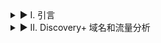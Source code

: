 <details>
<summary>▶ I. 引言</summary>

Discovery+ 作为一个内容丰富的流媒体平台，汇集了来自 HGTV、Food Network、TLC、ID 等多个知名电视频道以及独家原创内容 <sup>1</sup>。为了在特定网络环境下（例如使用代理工具时）优化访问体验、实现区域内容解锁或管理特定类型的网络流量，用户常常需要配置分流规则。本报告旨在提供一套针对主流代理工具 Clash、Surge 和 Quantumult X 的 Discovery+ 分流规则建议，并深入分析相关域名的功能及其在规则配置中的重要性。这些规则集基于社区观察、官方文档以及对流媒体服务通用架构的理解而构建。

随着华纳兄弟探索公司（Warner Bros. Discovery, WBD）对其流媒体技术栈的整合，特别是将 Discovery+迁移至与 Max 相同的技术平台 <sup>3</sup>，其域名和服务端点可能会发生变化。因此，本报告提供的规则集是一个动态的参考，用户需要结合自身使用情况和最新的网络分析进行调整。
</details>

<details>
<summary>▶ II. Discovery+ 域名和流量分析</summary>

理解 Discovery+ 服务所依赖的各类域名及其功能，是构建有效分流规则的基础。这些域名大致可分为核心服务域名、内容分发网络（CDN）域名、第三方关键服务域名以及遥测与分析域名。

<details>
<summary>▶ A. 核心服务域名</summary>

这些域名是保证 Discovery+ 应用正常启动、用户认证、API 调用和内容索引等核心功能所必需的。

**认证与账户管理域名:**
* `discoveryplus.com`: Discovery+ 的主域名，用于访问服务和信息展示 <sup>1</sup>。
* `auth.discoveryplus.com`: 负责用户身份验证和授权流程 <sup>1</sup>。如果代理导致登录问题，部分用户可能会选择将此域名设置为 DIRECT。
* `prod-direct.discoveryplus.com`: 另一个与生产环境直接相关的域名，可能涉及核心服务通信 <sup>7</sup>。同样，根据实际情况可能需要调整代理策略。

**API 接口域名:**
* `disco-api.com` 或 `disco-api.discoveryplus.com`: 提供应用内数据交互、内容元数据获取等服务的 API 端点。社区观察到 `disco-api.com` 的使用 <sup>8</sup>，而 `disco-api.discoveryplus.com` 可能是更具体的 API 服务地址。`api.csdisco.com` 似乎属于另一家名为 DISCO 的电子取证和法律技术公司，与 Discovery+ 流媒体服务无关 <sup>9</sup>。
* `dnitv.com`: 一个与 Discovery Networks 早期相关的域名，可能仍在某些旧版应用或特定地区服务中被调用 <sup>2</sup>。

**流媒体清单与内容初始化:**
* `*.prod-vod.h264.io`: 例如 `dplus-northamerica-cloudfront-gcs.prod-vod.h264.io`，这类域名用于提供 H.264 编码的视频点播（VOD）内容的生产环境清单文件或初始化数据 <sup>11</sup>。这是视频开始播放的关键环节。
</details>

<details>
<summary>▶ B. 内容分发网络 (CDN) 域名</summary>

Discovery+ 利用 WBD 自有 CDN 及多个第三方 CDN 来分发视频内容、图片、应用更新等静态和动态资源，以确保全球用户的访问速度和稳定性。WBD 的流媒体服务，包括 Max 和 Discovery+，采用多 CDN 策略，常见的合作伙伴包括 Akamai、AWS CloudFront、Fastly 和 Google Media CDN <sup>12</sup>。

**WBD 自有 CDN 及相关域名:**
* `static-wbd-cdn.wbd.com`: 用于托管华纳兄弟探索公司的静态资源，如图片、CSS、JavaScript 文件，甚至法律条款文档等 <sup>17</sup>。
* `dl.discoveruplus.com`: 可能用于应用更新包下载或其他大型文件分发 <sup>1</sup>。

**第三方 CDN 通用模式及域名:**
由于 CDN 服务商通常会为其客户（如 WBD）分配特定的子域名或路径，直接列出所有可能的 CDN 域名非常困难。因此，采用 DOMAIN-KEYWORD 规则匹配 CDN 服务商的主域名，并结合一些已知的通用客户域名后缀，是更有效的方法。

* **Akamai**:
    * 关键词: `akamai`
    * 后缀: `akamaiedge.net`, `akamaihd.net` <sup>20</sup>
* **Amazon CloudFront**:
    * 关键词: `cloudfront`
    * 后缀: `cloudfront.net` <sup>24</sup>
* **Fastly**:
    * 关键词: `fastly`
    * 后缀: `fastly.net`, `freetls.fastly.net`, `edgecompute.app` <sup>29</sup>
* **Google Media CDN / Google Cloud CDN**:
    * 关键词: `googleusercontent`, `googlevideo` <sup>15</sup>

WBD 的 CDN 合作伙伴还可能包括 Edgio (前 Limelight) <sup>14</sup>，但鉴于其近期业务调整，其在 WBD 服务中的活跃度有待观察。

**CDN 域名策略的重要性:** 对于 CDN 域名，使用 DOMAIN-KEYWORD (如 `akamai`, `fastly`) 通常比尝试列出所有可能的 `customer-specific-subdomain.akamaihd.net` 更为有效和简洁。这是因为 CDN 服务商会为客户生成大量此类特定子域名。然而，过于宽泛的关键词也可能误伤其他不相关的服务，因此需要谨慎选择。例如，仅使用 `google` 作为关键词则过于宽泛。
</details>

<details>
<summary>▶ C. 第三方关键服务域名</summary>

这些域名提供对 Discovery+ 应用功能至关重要的辅助服务，如数字版权管理（DRM）、Cookie 同意管理和必要的 JavaScript 库。

* **`*.conax.cloud`** (例如 `discovery-us.conax.cloud`):
    * **功能**: 数字版权管理 (DRM)。Conax 是一家提供内容安全解决方案的公司，其技术被用于保护数字电视和流媒体内容 <sup>41</sup>。Discovery+ 使用 `conax.cloud` 相关域名进行 DRM 验证。
    * **重要性**: 极其重要。如果阻止此类域名，将导致视频无法解密和播放 <sup>43</sup>。
    * **建议策略**: DIRECT。DRM 服务通常需要直接且低延迟的连接。
* **`cdn.cookielaw.org`**:
    * **功能**: Cookie 同意管理平台 (CMP) 的一部分，由 OneTrust 提供。许多网站和应用使用此服务来处理用户对 Cookie 使用的同意，以符合 GDPR 等隐私法规 <sup>45</sup>。
    * **重要性**: 极其重要。阻止此域名可能导致应用界面无法正常加载、卡在隐私声明页面或无法进行用户登录等操作 <sup>48</sup>。
    * **建议策略**: DIRECT。
* **`*.jsdelivr.net`**:
    * **功能**: 一个免费的开源 CDN，用于托管 npm 和 GitHub 等项目的 JavaScript 库、CSS 文件等静态资源 <sup>51</sup>。Discovery+ 应用可能依赖其加载某些前端库。
    * **重要性**: 可能重要。如果应用前端依赖此 CDN 上的资源，阻止它可能导致功能异常或界面显示问题 <sup>55</sup>。
    * **建议策略**: DIRECT。
</details>

<details>
<summary>▶ D. 遥测、分析及广告域名</summary>

这些域名用于收集应用使用数据、性能指标、崩溃报告以及投放广告。用户可以根据自己的隐私偏好决定如何处理这些域名。

* **`*.newrelic.com`** (例如 `mobile-collector.newrelic.com`, `js-agent.newrelic.com`):
    * **功能**: New Relic 提供的应用性能监控 (APM) 和遥测数据收集服务 <sup>56</sup>。
    * **重要性**: 对核心功能通常不重要，但某些情况下，如果应用强依赖其初始化，阻止可能导致启动问题或功能异常 <sup>43</sup>。
    * **建议策略**: REJECT (阻止) 或 DIRECT (如果阻止导致问题)。
* **`*.mparticle.com`**:
    * **功能**: 客户数据平台 (CDP)，用于收集和管理用户数据，进行分析和营销 <sup>58</sup>。
    * **重要性**: 对核心功能不重要。
    * **建议策略**: REJECT。

**处理遥测域名的平衡**: 用户通常希望最大限度地阻止跟踪和广告，但这有时会与依赖这些第三方域名进行基本操作（如 Cookie 同意、DRM）的 Discovery+ 等服务的功能发生冲突。规则集必须平衡这些需求，通常建议对关键的第三方域名使用 DIRECT 策略。
</details>

<details>
<summary>▶ E. 区域特定域名</summary>

Discovery+ 在不同国家和地区提供服务，并可能使用区域特定的域名。
* `discoveryplus.in`: 印度地区服务域名 <sup>7</sup>。
* `discoveryplus.co.uk`: 英国地区服务域名 <sup>8</sup>。
* 其他欧洲国家也可能有特定域名或通过 `discoveryplus.com` 的区域化子服务提供 <sup>61</sup>。

**区域域名的关键性**: 仅依赖通用的 `.com` 域名规则是不够的。必须包含区域顶级域名（ccTLD，如 `.in`, `.co.uk`）以及可能的区域特定 API/CDN 端点，以确保这些地区用户或希望访问这些地区内容的用户能够正常使用服务。
</details>
</details>
